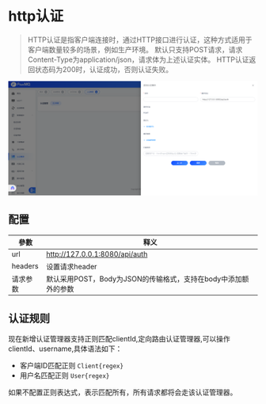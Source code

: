 # http认证

> HTTP认证是指客户端连接时，通过HTTP接口进行认证，这种方式适用于客户端数量较多的场景，例如生产环境。
> 默认只支持POST请求，请求Content-Type为application/json，请求体为上述认证实体。 HTTP认证返回状态码为200时，认证成功，否则认证失败。

![img_1.png](../../../assets/images/auth2/http.png)

## 配置


| **參數**  | **释义**                                  |
|---------|-----------------------------------------|
| url     | http://127.0.0.1:8080/api/auth          |
| headers | 设置请求header                              |
| 请求参数    | 默认采用POST，Body为JSON的传输格式，支持在body中添加额外的参数 |


## 认证规则

现在新增认证管理器支持正则匹配clientId,定向路由认证管理器,可以操作clientId、username,具体语法如下：
-  客户端ID匹配正则 `Client{regex}`
-  用户名匹配正则  `User{regex}`

如果不配置正则表达式，表示匹配所有，所有请求都将会走该认证管理器。


